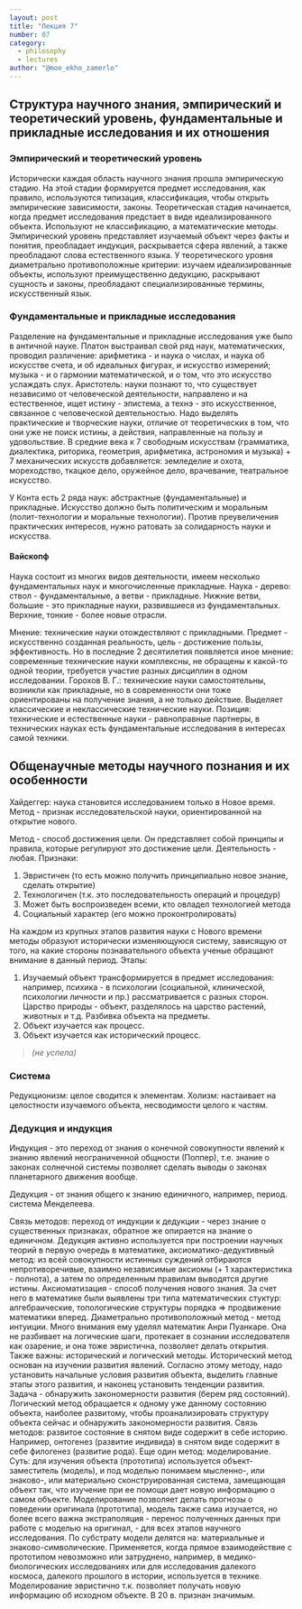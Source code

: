 ```yaml
---
layout: post
title: "Лекция 7"
number: 07
category:
  - philosophy
  - lectures
author: "@moe_ekho_zamerlo"
---
```


## Структура научного знания, эмпирический и теоретический уровень, фундаментальные и прикладные исследования и их отношения
### Эмпирический и теоретический уровень
Исторически каждая область научного знания прошла эмпирическую стадию. На этой стадии формируется предмет исследования, как правило, используются типизация, классификация, чтобы открыть эмпирические зависимости, законы. Теоретическая стадия начинается, когда предмет исследования предстает в виде идеализированного объекта. Используют не классификацию, а математические методы. Эмпирический уровень представляет изучаемый объект через факты и понятия, преобладает индукция, раскрывается сфера явлений, а также преобладают слова естественного языка. У теоретического уровня диаметрально противоположные критерии: изучаем идеализированные объекты, используют преимущественно дедукцию, раскрывают сущность и законы, преобладают специализированные термины, искусственный язык.

### Фундаментальные и прикладные исследования
Разделение на фундаментальные и прикладные исследования уже было в античной науке. Платон выстраивал свой ряд наук, математических, проводил различение: арифметика - и наука о числах, и наука об искусстве счета, и об идеальных фигурах, и искусство измерений; музыка - и о гармонии математической, и о том, что это искусство услаждать слух. Аристотель: науки познают то, что существует независимо от человеческой деятельности, направлено и на естественное, ищет истину - эпистема, а технэ - это искусственное, связанное с человеческой деятельностью. Надо выделять практические и творческие науки, отличие от теоретических в том, что они уже не поиск истины, а действия, направленные на пользу и удовольствие. В средние века к 7 свободным искусствам (грамматика, диалектика, риторика, геометрия, арифметика, астрономия и музыка) + 7 механических искусств добавляется: земледелие и охота, мореходство, ткацкое дело, оружейное дело, врачевание, театральное искусство.

У Конта есть 2 ряда наук: абстрактные (фундаментальные) и прикладные. Искусство должно быть политическим и моральным (полит-технологии и моральные технологии). Против преувеличения практических интересов, нужно ратовать за солидарность науки и искусства.

#### Вайскопф
Наука состоит из многих видов деятельности, имеем несколько фундаментальных наук и многочисленные прикладные. Наука - дерево: ствол - фундаментальные, а ветви - прикладные. Нижние ветви, большие - это прикладные науки, развившиеся из фундаментальных. Верхние, тонкие - более новые отрасли.

Мнение: технические науки отождествляют с прикладными. Предмет - искусственно созданная реальность, цель - достижение пользы, эффективность. Но в последние 2 десятилетия появляется иное мнение: современные технические науки комплексны, не обращены к какой-то одной теории, требуется участие разных дисциплин в одном исследовании. Горохов В. Г.: технические науки самостоятельны, возникли как прикладные, но в современности они тоже ориентированы на получение знания, а не только действие. Выделяет классические и неклассические технические науки. Позиция: технические и естественные науки - равноправные партнеры, в технических науках есть фундаментальные исследования в интересах самой техники.

## Общенаучные методы научного познания и их особенности
Хайдеггер: наука становится исследованием только в Новое время. Метод - признак исследовательской науки, ориентированной на открытие нового.

Метод - способ достижения цели. Он представляет собой принципы и правила, которые регулируют это достижение цели. Деятельность - любая.
Признаки:
1. Эвристичен (то есть можно получить принципиально новое знание, сделать открытие)
2. Технологичен (т.к. это последовательность операций и процедур)
3. Может быть воспроизведен всеми, кто овладел технологией метода
4. Социальный характер (его можно проконтролировать)

На каждом из крупных этапов развития науки с Нового времени методы образуют исторически изменяющуюся систему, зависящую от того, на какие стороны познавательного объекта ученые обращают внимание в данный период.
Этапы:
1. Изучаемый объект трансформируется в предмет исследования: например, психика - в психологии (социальной, клинической, психологии личности и пр.) рассматривается с разных сторон. Царство природы - объект, разделялось на царство растений, животных и т.д. Разбивка объекта на предметы.
2. Объект изучается как процесс.
3. Объект изучается как исторический процесс. 
>*(не успела)*

### Система
Редукционизм: целое сводится к элементам. Холизм: настаивает на целостности изучаемого объекта, несводимости целого к частям.

### Дедукция и индукция
Индукция - это переход от знания о конечной совокупности явлений к знанию явлений неограниченной общности (Поппер), т.е. знание о законах солнечной системы позволяет сделать выводы о законах планетарного движения вообще.

Дедукция - от знания общего к знанию единичного, например, период. система Менделеева.

Связь методов: переход от индукции к дедукции - через знание о существенных признаках, обратное же опирается на знание о единичном. Дедукция активно используется при построении научных теорий в первую очередь в математике, аксиоматико-дедуктивный метод: из всей совокупности истинных суждений отбираются непротиворечивые, взаимно независимые аксиомы (+ 1 характеристика - полнота), а затем по определенным правилам выводятся другие истины. Аксиоматизация - способ получения нового знания. За счет него в математике были выявлены три типа математических стуктур: алгебраические, топологические структуры порядка => продвижение математики вперед. Диаметрально противоположный метод - метод интуиции. Много внимания ему уделял математик Анри Пуанкаре. Она не разбивает на логические шаги, протекает в сознании исследователя как озарение, и она тоже эвристична, позволяет делать открытия. Также важны: исторический и логический методы. Исторический метод основан на изучении развития явлений. Согласно этому методу, надо установить начальные условия развития объекта, выделить главные этапы этого развития, и наконец установить тенденции развития. Задача - обнаружить закономерности развития (берем ряд состояний). Логический метод обращается к одному уже данному состоянию объекта, наиболее развитому, чтобы проанализировать структуру объекта сейчас и обнаружить закономерности развития. Связь методов: развитое состояние в снятом виде содержит в себе историю. Например, онтогенез (развитие индивида) в снятом виде содержит в себе филогенез (развитие рода). Еще один метод: моделирование. Суть: для изучения объекта (прототипа) используется объект-заместитель (модель), и под моделью понимаем мысленно-, или знаково-, или материально сконструированная система, замещающая объект так, что изучение при ее помощи дает новую информацию о самом объекте. Моделирование позволяет делать прогнозы о поведении оригинала (прототипа), модель также сама изучается, но более всего важна экстраполяция - перенос полученных данных при работе с моделью на оригинал, - для всех этапов научного исследования. По субстрату модели делятся на: материальные и знаково-символические. Применяется, когда прямое взаимодействие с прототипом невозможно или затруднено, например, в медико-биологических исследованиях или для исследования далекого космоса, далекого прошлого в истории, используется в технике. Моделирование эвристично т.к. позволяет получать новую информацию об исходном объекте. В 20 в. признан значимым.
